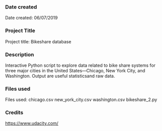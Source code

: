 ### Date created
Date created: 06/07/2019

### Project Title
Project title: Bikeshare database

### Description
Interactive Python script to explore data related to bike share systems for three major cities in the United States—Chicago, New York City, and Washington. Output are useful statisticsand raw data.

### Files used
Files used:
chicago.csv
new_york_city.csv
washington.csv
bikeshare_2.py

### Credits
https://www.udacity.com/
